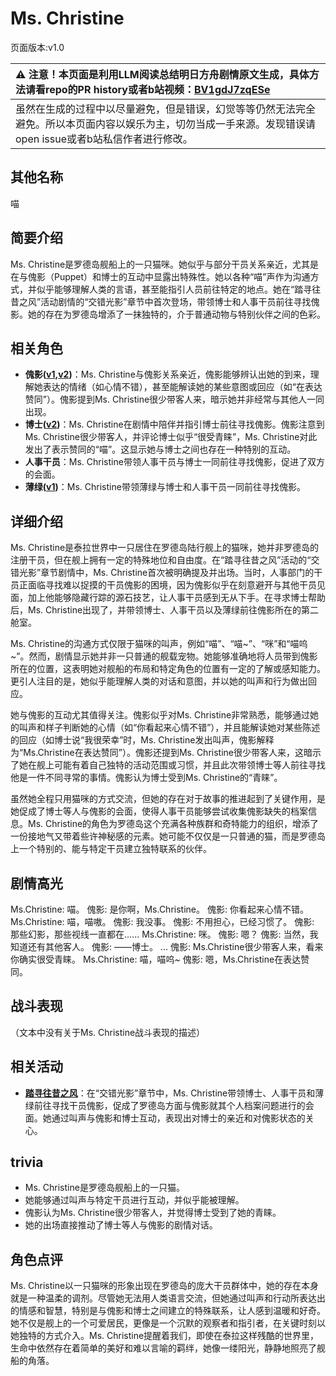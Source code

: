# Ms. Christine
页面版本:v1.0
 

| :warning: 注意！本页面是利用LLM阅读总结明日方舟剧情原文生成，具体方法请看repo的PR history或者b站视频：[BV1gdJ7zqESe](https://www.bilibili.com/video/BV1gdJ7zqESe/)         |
|:----------------------------|
| 虽然在生成的过程中以尽量避免，但是错误，幻觉等等仍然无法完全避免。所以本页面内容以娱乐为主，切勿当成一手来源。发现错误请open issue或者b站私信作者进行修改。|



## 其他名称
喵
## 简要介绍
Ms. Christine是罗德岛舰船上的一只猫咪。她似乎与部分干员关系亲近，尤其是在与傀影（Puppet）和博士的互动中显露出特殊性。她以各种“喵”声作为沟通方式，并似乎能够理解人类的言语，甚至能指引人员前往特定的地点。她在“踏寻往昔之风”活动剧情的“交错光影”章节中首次登场，带领博士和人事干员前往寻找傀影。她的存在为罗德岛增添了一抹独特的，介于普通动物与特别伙伴之间的色彩。
## 相关角色
-   **傀影([v1](char_250_phatom.md),[v2](../char_v3/char_250_phatom.md))**：Ms. Christine与傀影关系亲近，傀影能够辨认出她的到来，理解她表达的情绪（如心情不错），甚至能解读她的某些意图或回应（如“在表达赞同”）。傀影提到Ms. Christine很少带客人来，暗示她并非经常与其他人一同出现。
-   **博士([v2](../char_v3/extended_char_bo_shi.md))**：Ms. Christine在剧情中陪伴并指引博士前往寻找傀影。傀影注意到Ms. Christine很少带客人，并评论博士似乎“很受青睐”，Ms. Christine对此发出了表示赞同的“喵”。这显示她与博士之间也存在一种特别的互动。
-   **人事干员**：Ms. Christine带领人事干员与博士一同前往寻找傀影，促进了双方的会面。
-   **薄绿([v1](char_388_mint.md))**：Ms. Christine带领薄绿与博士和人事干员一同前往寻找傀影。
## 详细介绍
Ms. Christine是泰拉世界中一只居住在罗德岛陆行舰上的猫咪，她并非罗德岛的注册干员，但在舰上拥有一定的特殊地位和自由度。在“踏寻往昔之风”活动的“交错光影”章节剧情中，Ms. Christine首次被明确提及并出场。当时，人事部门的干员正面临寻找难以捉摸的干员傀影的困境，因为傀影似乎在刻意避开与其他干员见面，加上他能够隐藏行踪的源石技艺，让人事干员感到无从下手。在寻求博士帮助后，Ms. Christine出现了，并带领博士、人事干员以及薄绿前往傀影所在的第二舱室。

Ms. Christine的沟通方式仅限于猫咪的叫声，例如“喵”、“喵~”、“咪”和“喵呜~”。然而，剧情显示她并非一只普通的舰载宠物。她能够准确地将人员带到傀影所在的位置，这表明她对舰船的布局和特定角色的位置有一定的了解或感知能力。更引人注目的是，她似乎能理解人类的对话和意图，并以她的叫声和行为做出回应。

她与傀影的互动尤其值得关注。傀影似乎对Ms. Christine非常熟悉，能够通过她的叫声和样子判断她的心情（如“你看起来心情不错”），并且能解读她对某些陈述的回应（如博士说“我很荣幸”时，Ms. Christine发出叫声，傀影解释为“Ms.Christine在表达赞同”）。傀影还提到Ms. Christine很少带客人来，这暗示了她在舰上可能有着自己独特的活动范围或习惯，并且此次带领博士等人前往寻找他是一件不同寻常的事情。傀影认为博士受到Ms. Christine的“青睐”。

虽然她全程只用猫咪的方式交流，但她的存在对于故事的推进起到了关键作用，是她促成了博士等人与傀影的会面，使得人事干员能够尝试收集傀影缺失的档案信息。Ms. Christine的角色为罗德岛这个充满各种族群和奇特能力的组织，增添了一份接地气又带着些许神秘感的元素。她可能不仅仅是一只普通的猫，而是罗德岛上一个特别的、能与特定干员建立独特联系的伙伴。
## 剧情高光
Ms.Christine: 喵。
傀影: 是你啊，Ms.Christine。
傀影: 你看起来心情不错。
Ms.Christine: 喵，喵嗷。
傀影: 我没事。
傀影: 不用担心，已经习惯了。
傀影: 那些幻影，那些视线一直都在......
Ms.Christine: 咪。
傀影: 嗯？
傀影: 当然，我知道还有其他客人。
傀影: ——博士。
...
傀影: Ms.Christine很少带客人来，看来你确实很受青睐。
Ms.Christine: 喵，喵呜~
傀影: 嗯，Ms.Christine在表达赞同。
## 战斗表现
（文本中没有关于Ms. Christine战斗表现的描述）
## 相关活动
-   **[踏寻往昔之风](../stories/act13d0.md)**：在“交错光影”章节中，Ms. Christine带领博士、人事干员和薄绿前往寻找干员傀影，促成了罗德岛方面与傀影就其个人档案问题进行的会面。她通过叫声与傀影和博士互动，表现出对博士的亲近和对傀影状态的关心。
## trivia
*   Ms. Christine是罗德岛舰船上的一只猫。
*   她能够通过叫声与特定干员进行互动，并似乎能被理解。
*   傀影认为Ms. Christine很少带客人，并觉得博士受到了她的青睐。
*   她的出场直接推动了博士等人与傀影的剧情对话。
## 角色点评
Ms. Christine以一只猫咪的形象出现在罗德岛的庞大干员群体中，她的存在本身就是一种温柔的调剂。尽管她无法用人类语言交流，但她通过叫声和行动所表达出的情感和智慧，特别是与傀影和博士之间建立的特殊联系，让人感到温暖和好奇。她不仅是舰上的一个可爱居民，更像是一个沉默的观察者和指引者，在关键时刻以她独特的方式介入。Ms. Christine提醒着我们，即使在泰拉这样残酷的世界里，生命中依然存在着简单的美好和难以言喻的羁绊，她像一缕阳光，静静地照亮了舰船的角落。